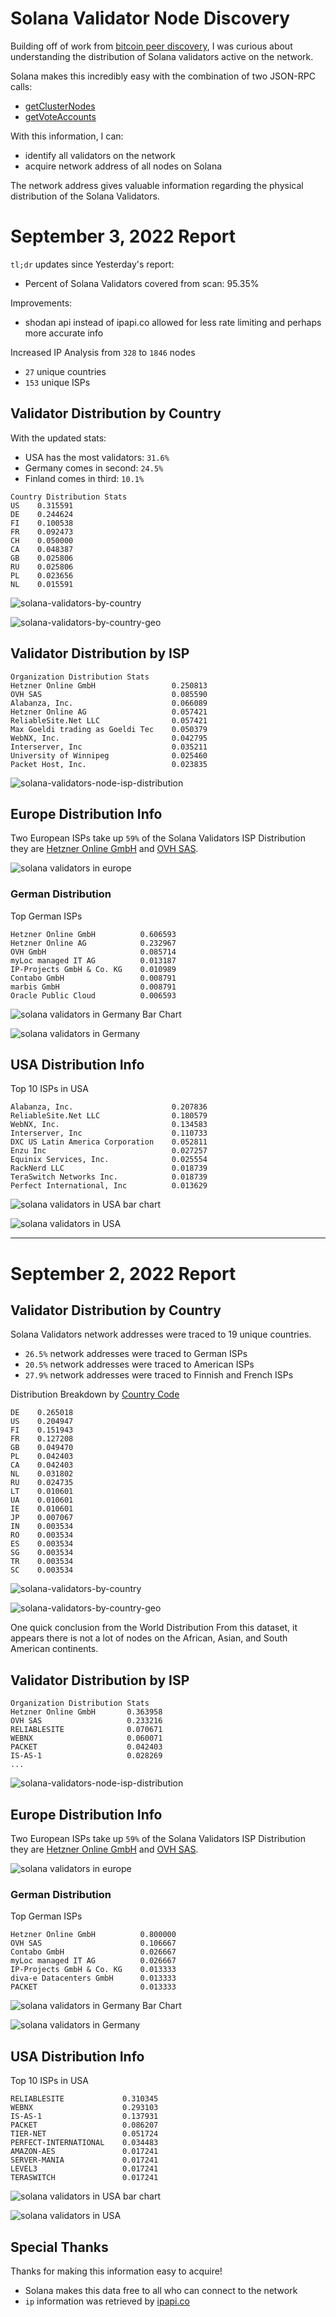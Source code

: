 # Solana Validator Node Discovery


Building off of work from [bitcoin peer discovery](https://github.com/jnaulty/bitcoin-peers-discovery), I was curious about understanding the distribution of Solana validators active on the network.

Solana makes this incredibly easy with the combination of two JSON-RPC calls: 
* [getClusterNodes](https://docs.solana.com/developing/clients/jsonrpc-api#getclusternodes) 
* [getVoteAccounts](https://docs.solana.com/developing/clients/jsonrpc-api#getvoteaccounts)


With this information, I can:

* identify all validators on the network  
* acquire network address of all nodes on Solana



The network address gives valuable information regarding the physical distribution of the Solana Validators.


# September 3, 2022 Report


`tl;dr` updates since Yesterday's report:

* Percent of Solana Validators covered from scan: 95.35%


Improvements:

* shodan api instead of ipapi.co allowed for less rate limiting and perhaps more accurate info


Increased IP Analysis from `328` to `1846` nodes

* `27` unique countries
* `153` unique ISPs


## Validator Distribution by Country

With the updated stats:

* USA has the most validators: `31.6%`
* Germany comes in second: `24.5%`
* Finland comes in third: `10.1%`

```
Country Distribution Stats
US    0.315591
DE    0.244624
FI    0.100538
FR    0.092473
CH    0.050000
CA    0.048387
GB    0.025806
RU    0.025806
PL    0.023656
NL    0.015591
```
![solana-validators-by-country](figures/shodan_data_sep3_2022/Solana-Validator-Node-Distribution.png)

![solana-validators-by-country-geo](figures/shodan_data_sep3_2022/Solana-Validator-World-Distribution.png)

## Validator Distribution by ISP


```
Organization Distribution Stats
Hetzner Online GmbH                 0.250813
OVH SAS                             0.085590
Alabanza, Inc.                      0.066089
Hetzner Online AG                   0.057421
ReliableSite.Net LLC                0.057421
Max Goeldi trading as Goeldi Tec    0.050379
WebNX, Inc.                         0.042795
Interserver, Inc                    0.035211
University of Winnipeg              0.025460
Packet Host, Inc.                   0.023835
```

![solana-validators-node-isp-distribution](figures/shodan_data_sep3_2022/Solana-Validator-Node-ISP-Distribution.png)

## Europe Distribution Info

Two European ISPs take up `59%` of the Solana Validators ISP Distribution they are [Hetzner Online GmbH](https://en.wikipedia.org/wiki/Hetzner) and [OVH SAS](https://en.wikipedia.org/wiki/OVHcloud).




![solana validators in europe](figures/shodan_data_sep3_2022/Ssolana-validators-in-europe.svg)


### German Distribution

Top German ISPs

```
Hetzner Online GmbH          0.606593
Hetzner Online AG            0.232967
OVH GmbH                     0.085714
myLoc managed IT AG          0.013187
IP-Projects GmbH & Co. KG    0.010989
Contabo GmbH                 0.008791
marbis GmbH                  0.008791
Oracle Public Cloud          0.006593
```

![solana validators in Germany Bar Chart](figures/shodan_data_sep3_2022/SSolana-Validator-German-ISP-Distribution-bar.png)

![solana validators in Germany](figures/shodan_data_sep3_2022/SSolana-Validator-German-Distribution.png)

## USA Distribution Info

Top 10 ISPs in USA
```
Alabanza, Inc.                      0.207836
ReliableSite.Net LLC                0.180579
WebNX, Inc.                         0.134583
Interserver, Inc                    0.110733
DXC US Latin America Corporation    0.052811
Enzu Inc                            0.027257
Equinix Services, Inc.              0.025554
RackNerd LLC                        0.018739
TeraSwitch Networks Inc.            0.018739
Perfect International, Inc          0.013629
```

![solana validators in USA bar chart](figures/shodan_data_sep3_2022/SSolana-Validator-USA-Distribution-barchart.png)

![solana validators in USA](figures/shodan_data_sep3_2022/SSolana-Validator-USA-Distribution.png)


----------------------------------------------------------------------------



# September 2, 2022 Report


## Validator Distribution by Country

Solana Validators network addresses were traced to 19 unique countries.

* `26.5%` network addresses were traced to German ISPs
* `20.5%` network addresses were traced to American ISPs
* `27.9%` network addresses were traced to Finnish and French ISPs

Distribution Breakdown by [Country Code](https://en.wikipedia.org/wiki/ISO_3166-1_alpha-2)

```
DE    0.265018
US    0.204947
FI    0.151943
FR    0.127208
GB    0.049470
PL    0.042403
CA    0.042403
NL    0.031802
RU    0.024735
LT    0.010601
UA    0.010601
IE    0.010601
JP    0.007067
IN    0.003534
RO    0.003534
ES    0.003534
SG    0.003534
TR    0.003534
SC    0.003534
```

![solana-validators-by-country](figures/Solana-Validator-Node-Distribution.png)

![solana-validators-by-country-geo](figures/Solana-Validator-World-Distribution.png)

One quick conclusion from the World Distribution From this dataset, it appears there is not a lot of nodes on the African, Asian, and South American continents.

## Validator Distribution by ISP

```
Organization Distribution Stats
Hetzner Online GmbH       0.363958
OVH SAS                   0.233216
RELIABLESITE              0.070671
WEBNX                     0.060071
PACKET                    0.042403
IS-AS-1                   0.028269
...
```

![solana-validators-node-isp-distribution](figures/Solana-Validator-Node-ISP-Distribution.png)



## Europe Distribution Info

Two European ISPs take up `59%` of the Solana Validators ISP Distribution they are [Hetzner Online GmbH](https://en.wikipedia.org/wiki/Hetzner) and [OVH SAS](https://en.wikipedia.org/wiki/OVHcloud).




![solana validators in europe](figures/solana-validators-in-europe.svg)


### German Distribution

Top German ISPs

```
Hetzner Online GmbH          0.800000
OVH SAS                      0.106667
Contabo GmbH                 0.026667
myLoc managed IT AG          0.026667
IP-Projects GmbH & Co. KG    0.013333
diva-e Datacenters GmbH      0.013333
PACKET                       0.013333
```

![solana validators in Germany Bar Chart](figures/Solana-Validator-German-ISP-Distribution-bar.png)

![solana validators in Germany](figures/Solana-Validator-German-Distribution.png)

## USA Distribution Info

Top 10 ISPs in USA
```
RELIABLESITE             0.310345
WEBNX                    0.293103
IS-AS-1                  0.137931
PACKET                   0.086207
TIER-NET                 0.051724
PERFECT-INTERNATIONAL    0.034483
AMAZON-AES               0.017241
SERVER-MANIA             0.017241
LEVEL3                   0.017241
TERASWITCH               0.017241
```

![solana validators in USA bar chart](figures/Solana-Validator-USA-Distribution-barchart.png)

![solana validators in USA](figures/Solana-Validator-USA-Distribution.png)

## Special Thanks

Thanks for making this information easy to acquire!

* Solana makes this data free to all who can connect to the network
* `ip` information was retrieved by [ipapi.co](https://ipapi.co)